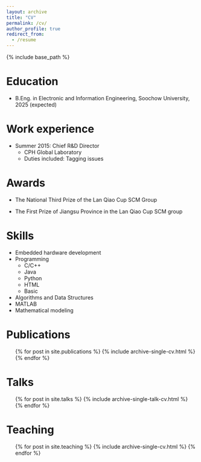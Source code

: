 ```yaml
---
layout: archive
title: "CV"
permalink: /cv/
author_profile: true
redirect_from:
  - /resume
---
```


{% include base_path %}

Education
======
* B.Eng. in Electronic and Information Engineering, Soochow University, 2025 (expected)

Work experience
======
* Summer 2015: Chief R&D Director
  * CPH Global Laboratory
  * Duties included: Tagging issues



Awards
======

* The National Third Prize of the Lan Qiao Cup SCM Group

* The First Prize of Jiangsu Province in the Lan Qiao Cup SCM group



Skills
======

* Embedded hardware development
* Programming
  * C/C++
  * Java
  * Python
  * HTML
  * Basic
* Algorithms and Data Structures
* MATLAB
* Mathematical modeling

Publications
======
  <ul>{% for post in site.publications %}
    {% include archive-single-cv.html %}
  {% endfor %}</ul>

Talks
======
  <ul>{% for post in site.talks %}
    {% include archive-single-talk-cv.html %}
  {% endfor %}</ul>

Teaching
======
  <ul>{% for post in site.teaching %}
    {% include archive-single-cv.html %}
  {% endfor %}</ul>
